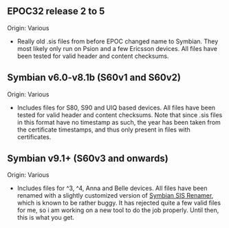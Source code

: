 ## EPOC32 release 2 to 5
Origin: Various
* Really old .sis files from before EPOC changed name to Symbian. They most likely only run on Psion and a few Ericsson devices. All files have been tested for valid header and content checksums.
## Symbian v6.0-v8.1b (S60v1 and S60v2)
Origin: Various
* Includes files for S80, S90 and UIQ based devices. All files have been tested for valid header and content checksums. Note that since .sis files in this format have no timestamp as such, the year has been taken from the certificate timestamps, and thus only present in files with certificates.
## Symbian v9.1+ (S60v3 and onwards)
Origin: Various
* Includes files for ^3, ^4, Anna and Belle devices. All files have been renamed with a slightly customized version of [Symbian SIS Renamer](https://github.com/NuruDashdamir/symbian-sis-renamer/), which is known to be rather buggy. It has rejected quite a few valid files for me, so i am working on a new tool to do the job properly. Until then, this is what you get.
 
